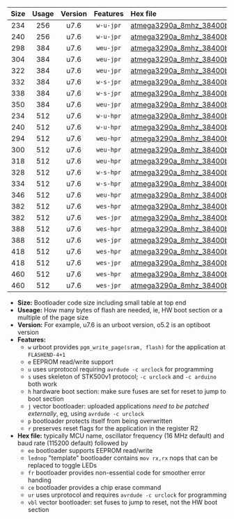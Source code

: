 |Size|Usage|Version|Features|Hex file|
|:-:|:-:|:-:|:-:|:--|
|234|256|u7.6|`w-u-jpr`|[atmega3290a_8mhz_38400bps_ur_vbl.hex](https://raw.githubusercontent.com/stefanrueger/urboot/main/atmega3290a_8mhz_38400bps_ur_vbl.hex)|
|240|256|u7.6|`w-u-jpr`|[atmega3290a_8mhz_38400bps_lednop_ur_vbl.hex](https://raw.githubusercontent.com/stefanrueger/urboot/main/atmega3290a_8mhz_38400bps_lednop_ur_vbl.hex)|
|298|384|u7.6|`weu-jpr`|[atmega3290a_8mhz_38400bps_ee_ur_vbl.hex](https://raw.githubusercontent.com/stefanrueger/urboot/main/atmega3290a_8mhz_38400bps_ee_ur_vbl.hex)|
|304|384|u7.6|`weu-jpr`|[atmega3290a_8mhz_38400bps_ee_lednop_ur_vbl.hex](https://raw.githubusercontent.com/stefanrueger/urboot/main/atmega3290a_8mhz_38400bps_ee_lednop_ur_vbl.hex)|
|322|384|u7.6|`weu-jpr`|[atmega3290a_8mhz_38400bps_ee_lednop_fr_ur_vbl.hex](https://raw.githubusercontent.com/stefanrueger/urboot/main/atmega3290a_8mhz_38400bps_ee_lednop_fr_ur_vbl.hex)|
|332|384|u7.6|`w-s-jpr`|[atmega3290a_8mhz_38400bps_vbl.hex](https://raw.githubusercontent.com/stefanrueger/urboot/main/atmega3290a_8mhz_38400bps_vbl.hex)|
|338|384|u7.6|`w-s-jpr`|[atmega3290a_8mhz_38400bps_lednop_vbl.hex](https://raw.githubusercontent.com/stefanrueger/urboot/main/atmega3290a_8mhz_38400bps_lednop_vbl.hex)|
|350|384|u7.6|`weu-jpr`|[atmega3290a_8mhz_38400bps_ee_lednop_fr_ce_ur_vbl.hex](https://raw.githubusercontent.com/stefanrueger/urboot/main/atmega3290a_8mhz_38400bps_ee_lednop_fr_ce_ur_vbl.hex)|
|234|512|u7.6|`w-u-hpr`|[atmega3290a_8mhz_38400bps_ur.hex](https://raw.githubusercontent.com/stefanrueger/urboot/main/atmega3290a_8mhz_38400bps_ur.hex)|
|240|512|u7.6|`w-u-hpr`|[atmega3290a_8mhz_38400bps_lednop_ur.hex](https://raw.githubusercontent.com/stefanrueger/urboot/main/atmega3290a_8mhz_38400bps_lednop_ur.hex)|
|294|512|u7.6|`weu-hpr`|[atmega3290a_8mhz_38400bps_ee_ur.hex](https://raw.githubusercontent.com/stefanrueger/urboot/main/atmega3290a_8mhz_38400bps_ee_ur.hex)|
|300|512|u7.6|`weu-hpr`|[atmega3290a_8mhz_38400bps_ee_lednop_ur.hex](https://raw.githubusercontent.com/stefanrueger/urboot/main/atmega3290a_8mhz_38400bps_ee_lednop_ur.hex)|
|318|512|u7.6|`weu-hpr`|[atmega3290a_8mhz_38400bps_ee_lednop_fr_ur.hex](https://raw.githubusercontent.com/stefanrueger/urboot/main/atmega3290a_8mhz_38400bps_ee_lednop_fr_ur.hex)|
|328|512|u7.6|`w-s-hpr`|[atmega3290a_8mhz_38400bps.hex](https://raw.githubusercontent.com/stefanrueger/urboot/main/atmega3290a_8mhz_38400bps.hex)|
|334|512|u7.6|`w-s-hpr`|[atmega3290a_8mhz_38400bps_lednop.hex](https://raw.githubusercontent.com/stefanrueger/urboot/main/atmega3290a_8mhz_38400bps_lednop.hex)|
|346|512|u7.6|`weu-hpr`|[atmega3290a_8mhz_38400bps_ee_lednop_fr_ce_ur.hex](https://raw.githubusercontent.com/stefanrueger/urboot/main/atmega3290a_8mhz_38400bps_ee_lednop_fr_ce_ur.hex)|
|382|512|u7.6|`wes-hpr`|[atmega3290a_8mhz_38400bps_ee.hex](https://raw.githubusercontent.com/stefanrueger/urboot/main/atmega3290a_8mhz_38400bps_ee.hex)|
|382|512|u7.6|`wes-jpr`|[atmega3290a_8mhz_38400bps_ee_vbl.hex](https://raw.githubusercontent.com/stefanrueger/urboot/main/atmega3290a_8mhz_38400bps_ee_vbl.hex)|
|388|512|u7.6|`wes-hpr`|[atmega3290a_8mhz_38400bps_ee_lednop.hex](https://raw.githubusercontent.com/stefanrueger/urboot/main/atmega3290a_8mhz_38400bps_ee_lednop.hex)|
|388|512|u7.6|`wes-jpr`|[atmega3290a_8mhz_38400bps_ee_lednop_vbl.hex](https://raw.githubusercontent.com/stefanrueger/urboot/main/atmega3290a_8mhz_38400bps_ee_lednop_vbl.hex)|
|418|512|u7.6|`wes-hpr`|[atmega3290a_8mhz_38400bps_ee_lednop_fr.hex](https://raw.githubusercontent.com/stefanrueger/urboot/main/atmega3290a_8mhz_38400bps_ee_lednop_fr.hex)|
|418|512|u7.6|`wes-jpr`|[atmega3290a_8mhz_38400bps_ee_lednop_fr_vbl.hex](https://raw.githubusercontent.com/stefanrueger/urboot/main/atmega3290a_8mhz_38400bps_ee_lednop_fr_vbl.hex)|
|460|512|u7.6|`wes-hpr`|[atmega3290a_8mhz_38400bps_ee_lednop_fr_ce.hex](https://raw.githubusercontent.com/stefanrueger/urboot/main/atmega3290a_8mhz_38400bps_ee_lednop_fr_ce.hex)|
|460|512|u7.6|`wes-jpr`|[atmega3290a_8mhz_38400bps_ee_lednop_fr_ce_vbl.hex](https://raw.githubusercontent.com/stefanrueger/urboot/main/atmega3290a_8mhz_38400bps_ee_lednop_fr_ce_vbl.hex)|

- **Size:** Bootloader code size including small table at top end
- **Useage:** How many bytes of flash are needed, ie, HW boot section or a multiple of the page size
- **Version:** For example, u7.6 is an urboot version, o5.2 is an optiboot version
- **Features:**
  + `w` urboot provides `pgm_write_page(sram, flash)` for the application at `FLASHEND-4+1`
  + `e` EEPROM read/write support
  + `u` uses urprotocol requiring `avrdude -c urclock` for programming
  + `s` uses skeleton of STK500v1 protocol; `-c urclock` and `-c arduino` both work
  + `h` hardware boot section: make sure fuses are set for reset to jump to boot section
  + `j` vector bootloader: uploaded applications *need to be patched externally*, eg, using `avrdude -c urclock`
  + `p` bootloader protects itself from being overwritten
  + `r` preserves reset flags for the application in the register R2
- **Hex file:** typically MCU name, oscillator frequency (16 MHz default) and baud rate (115200 default) followed by
  + `ee` bootloader supports EEPROM read/write
  + `lednop` "template" bootloader contains `mov rx,rx` nops that can be replaced to toggle LEDs
  + `fr` bootloader provides non-essential code for smoother error handing
  + `ce` bootloader provides a chip erase command
  + `ur` uses urprotocol and requires `avrdude -c urclock` for programming
  + `vbl` vector bootloader: set fuses to jump to reset, not the HW boot section
